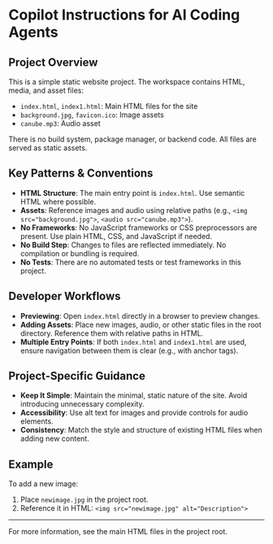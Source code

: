 # Copilot Instructions for AI Coding Agents

## Project Overview
This is a simple static website project. The workspace contains HTML, media, and asset files:
- `index.html`, `index1.html`: Main HTML files for the site
- `background.jpg`, `favicon.ico`: Image assets
- `canube.mp3`: Audio asset

There is no build system, package manager, or backend code. All files are served as static assets.

## Key Patterns & Conventions
- **HTML Structure**: The main entry point is `index.html`. Use semantic HTML where possible. 
- **Assets**: Reference images and audio using relative paths (e.g., `<img src="background.jpg">`, `<audio src="canube.mp3">`).
- **No Frameworks**: No JavaScript frameworks or CSS preprocessors are present. Use plain HTML, CSS, and JavaScript if needed.
- **No Build Step**: Changes to files are reflected immediately. No compilation or bundling is required.
- **No Tests**: There are no automated tests or test frameworks in this project.

## Developer Workflows
- **Previewing**: Open `index.html` directly in a browser to preview changes.
- **Adding Assets**: Place new images, audio, or other static files in the root directory. Reference them with relative paths in HTML.
- **Multiple Entry Points**: If both `index.html` and `index1.html` are used, ensure navigation between them is clear (e.g., with anchor tags).

## Project-Specific Guidance
- **Keep It Simple**: Maintain the minimal, static nature of the site. Avoid introducing unnecessary complexity.
- **Accessibility**: Use alt text for images and provide controls for audio elements.
- **Consistency**: Match the style and structure of existing HTML files when adding new content.

## Example
To add a new image:
1. Place `newimage.jpg` in the project root.
2. Reference it in HTML: `<img src="newimage.jpg" alt="Description">`

---

For more information, see the main HTML files in the project root.
